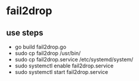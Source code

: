 # fail2drop


## use steps
* go build fail2drop.go
* sudo cp fail2drop /usr/bin/
* sudo cp fail2drop.service /etc/systemd/system/
* sudo systemctl enable fail2drop.service
* sudo systemctl start fail2drop.service